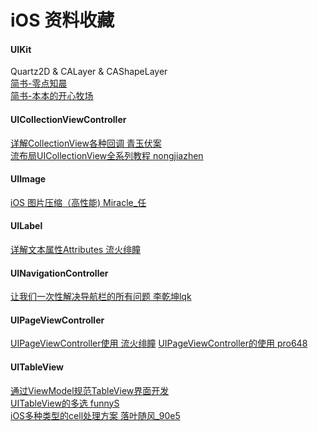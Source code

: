 # iOS 资料收藏

#### UIKit
Quartz2D & CALayer & CAShapeLayer<br>
[简书-零点知晨](https://www.jianshu.com/p/91b0cb25d4cb)<br>
[简书-本本的开心牧场](https://www.jianshu.com/p/e2b5bfae9abe)<br>

#### UICollectionViewController
[详解CollectionView各种回调  青玉伏案](https://www.cnblogs.com/ludashi/p/4792480.html)<br>
[流布局UICollectionView全系列教程  nongjiazhen](https://www.jianshu.com/p/dd8074c2daf5)

#### UIImage
[iOS 图片压缩（高性能)  Miracle_任](https://www.jianshu.com/p/bea6e47d028f)

#### UILabel
[详解文本属性Attributes  流火绯瞳](https://www.jianshu.com/p/618a147449d7)

#### UINavigationController
[让我们一次性解决导航栏的所有问题  李乾坤lqk](https://blog.csdn.net/u012960049/article/details/52787283?utm_source=blogxgwz6)

#### UIPageViewController
[UIPageViewController使用  流火绯瞳](https://www.jianshu.com/p/bb5adb9de3b6)
[UIPageViewController的使用  pro648](https://www.jianshu.com/p/0acd517f7e6c)

#### UITableView
[通过ViewModel规范TableView界面开发](http://www.cocoachina.com/articles/16002)<br>
[UITableView的多选  funnyS](https://www.jianshu.com/p/a6e4cb42dd03)<br>
[iOS多种类型的cell处理方案  落叶随风_90e5](https://www.jianshu.com/p/1d027d45565d)<br>
